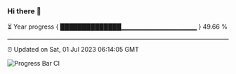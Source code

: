 ### Hi there 👋

⏳ Year progress { ██████████████▁▁▁▁▁▁▁▁▁▁▁▁▁▁▁▁ } 49.66 %

---

⏰ Updated on Sat, 01 Jul 2023 06:14:05 GMT

![Progress Bar CI](https://github.com/liununu/liununu/workflows/Progress%20Bar%20CI/badge.svg)
